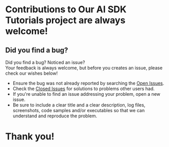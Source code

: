 <!--
Copyright (C) 2023 Siemens AG

SPDX-License-Identifier: MIT
-->

# Contributions to Our AI SDK Tutorials project are always welcome! #

## Did you find a bug? ##
Did you find a bug? Noticed an issue? \
Your feedback is always welcome, but before you creates an issue, please check our wishes below!

* Ensure the bug was not already reported by searching the [Open Issues](https://github.com/industrial-edge/ai-sdk-tutorials/issues).
* Check the [Closed Issues](https://github.com/industrial-edge/ai-sdk-tutorials/issues?q=is%3Aissue+is%3Aclosed) for solutions to problems other users had.
* If you're unable to find an issue addressing your problem, open a new issue.
* Be sure to include a clear title and a clear description, log files, screenshots, code samples and/or executables so that we can understand and reproduce the problem.

# Thank you! #
